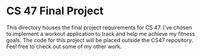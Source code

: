 # CS 47 Final Project

This directory houses the final project requirements for CS 47. I've chosen to implement a workout application to track and help me achieve my fitness goals. The code for this project will be placed outside the CS47 repository. Feel free to check out some of my other work.